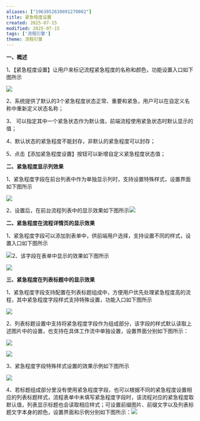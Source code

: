 ```yaml
---
aliases: ["1963852630891270002"]
title: 紧急程度设置
created: 2025-07-15
modified: 2025-07-15
tags: ['流程引擎']
theme: 流程引擎
---
```


**一、概述**

1、【紧急程度设置】让用户来标记流程紧急程度的名称和颜色，功能设置入口如下图所示

![](https://myhelpdoc.oss-cn-heyuan.aliyuncs.com/mdimages/2f24e60ec0da11fe327edced845a9577.jpg)

2、系统提供了默认的3个紧急程度状态正常、重要和紧急，用户可以在自定义名称中重新定义状态名称；

3、 可以指定其中一个紧急状态作为默认值，前端流程使用紧急状态时默认显示的值；

4、默认状态的紧急程度不能封存，非默认的紧急程度可以封存；

5、点击【添加紧急程度设置】按钮可以新增自定义紧急程度状态值；

**二、紧急程度显示列效果**

1、紧急程度字段在前台列表中作为单独显示列时，支持设置特殊样式，设置界面如下图所示

![](https://myhelpdoc.oss-cn-heyuan.aliyuncs.com/mdimages/29c58c80fd098ea944422dba9695c4f7.jpg)

2、设置后，在前台流程列表中的显示效果如下图所示![](https://myhelpdoc.oss-cn-heyuan.aliyuncs.com/mdimages/08189cb1c28f935e9753af54120667c8.jpg)

**二、紧急程度在流程详情页的显示效果**

1、紧急程度字段可以添加到表单中，供前端用户选择，支持设置不同的样式，设置入口如下图所示

![](https://myhelpdoc.oss-cn-heyuan.aliyuncs.com/mdimages/ae84ec608b2694c30485a5980afff01b.jpg)2、该字段在表单中显示的效果如下图所示

![](https://myhelpdoc.oss-cn-heyuan.aliyuncs.com/mdimages/ee7c4c23b1e9af5305c06c03f6c02203.jpg)

**三、紧急程度在列表标题中的显示效果**

1、紧急程度字段支持配置在列表标题组成中，方便用户优先处理紧急程度高的流程，其中紧急程度字段样式支持特殊设置，功能入口如下图所示

![](https://myhelpdoc.oss-cn-heyuan.aliyuncs.com/mdimages/a8adcc5384393455c647c533eb94a617.jpg)

2、列表标题设置中支持将紧急程度字段作为组成部分，该字段的样式默认读取上述图片中的设置，也支持在具体工作流中单独设置，设置界面分别如下图所示：

![](https://myhelpdoc.oss-cn-heyuan.aliyuncs.com/mdimages/01f61c16862835c40ca2592e7334caaa.jpg)

![](https://myhelpdoc.oss-cn-heyuan.aliyuncs.com/mdimages/a80ae3fa73162f3796e1d79bf79ff55a.jpg)

3、紧急程度字段特殊样式设置的效果示例如下图所示

![](https://myhelpdoc.oss-cn-heyuan.aliyuncs.com/mdimages/3241f338bb348895a9744f5005133fe7.jpg)

4、若标题组成部分里没有使用紧急程度字段，也可以根据不同的紧急程度设置相应的列表标题样式，流程表单中未填写紧急程度字段时，该流程对应的紧急程度取默认值，列表显示标题也会读取相应样式；可设置前缀图片、前缀文字以及列表标题文字本身的颜色，设置界面和示例分别如下图所示：![](https://myhelpdoc.oss-cn-heyuan.aliyuncs.com/mdimages/9c45504e86042141f3faeaa1b0be8a7b.jpg)

